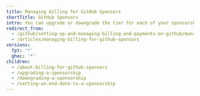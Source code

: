 ```yaml
---
title: Managing billing for GitHub Sponsors
shortTitle: GitHub Sponsors
intro: You can upgrade or downgrade the tier for each of your sponsorships.
redirect_from:
  - /github/setting-up-and-managing-billing-and-payments-on-github/managing-billing-for-github-sponsors
  - /articles/managing-billing-for-github-sponsors
versions:
  fpt: '*'
  ghec: '*'
children:
  - /about-billing-for-github-sponsors
  - /upgrading-a-sponsorship
  - /downgrading-a-sponsorship
  - /setting-an-end-date-to-a-sponsorship
---
```

